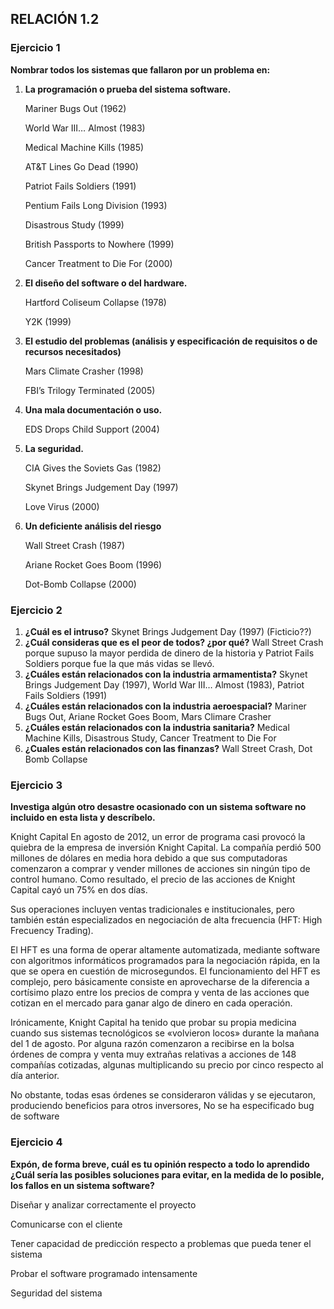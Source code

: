 ## RELACIÓN 1.2

### Ejercicio 1

**Nombrar todos los sistemas que fallaron por un problema en:**

1. **La programación o prueba del sistema software.**

   Mariner Bugs Out (1962)

   World War III… Almost (1983)

   Medical Machine Kills (1985)

   AT&T Lines Go Dead (1990)

    Patriot Fails Soldiers (1991)

   Pentium Fails Long Division (1993)

   Disastrous Study (1999)

   British Passports to Nowhere (1999)

   Cancer Treatment to Die For (2000)

2. **El diseño del software o del hardware.**

   Hartford Coliseum Collapse (1978)

   Y2K (1999)

3. **El estudio del problemas (análisis y especificación de requisitos o de recursos necesitados)**

   Mars Climate Crasher (1998)

   FBI’s Trilogy Terminated (2005)

4. **Una mala documentación o uso.**

   EDS Drops Child Support (2004)

5. **La seguridad.**

   CIA Gives the Soviets Gas (1982)

   Skynet Brings Judgement Day (1997)

   Love Virus (2000)

6. **Un deficiente análisis del riesgo**

   Wall Street Crash (1987)

   Ariane Rocket Goes Boom (1996)

   Dot-Bomb Collapse (2000)

   

### Ejercicio 2

1. **¿Cuál es el intruso?** Skynet Brings Judgement Day (1997) (Ficticio??)
2. **¿Cuál consideras que es el peor de todos? ¿por qué?** Wall Street Crash porque supuso la mayor perdida de dinero de la historia y Patriot Fails Soldiers porque fue la que más vidas se llevó.
3. **¿Cuáles están relacionados con la industria armamentista?** Skynet Brings Judgement Day (1997), World War III… Almost (1983),  Patriot Fails Soldiers (1991)
4. **¿Cuáles están relacionados con la industria aeroespacial?** Mariner Bugs Out, Ariane Rocket Goes Boom, Mars Climare Crasher
5. **¿Cuáles están relacionados con la industria sanitaria?** Medical Machine Kills, Disastrous Study, Cancer Treatment to Die For
6. **¿Cuales están relacionados con las finanzas?** Wall Street Crash, Dot Bomb Collapse

### Ejercicio 3

**Investiga algún otro desastre ocasionado con un sistema software no incluido en esta lista y descríbelo.**

Knight Capital
En agosto de 2012, un error de programa casi provocó la quiebra de la empresa de inversión Knight Capital. La compañía perdió 500 millones de dólares en media hora debido a que sus computadoras comenzaron a comprar y vender millones de acciones sin ningún tipo de control humano. Como resultado, el precio de las acciones de Knight Capital cayó un 75% en dos días.

Sus operaciones incluyen ventas tradicionales e institucionales, pero también están especializados en negociación de alta frecuencia (HFT: High Frecuency Trading).

El HFT es una forma de operar altamente automatizada, mediante software con algoritmos informáticos programados para la negociación rápida, en la que se opera en cuestión de microsegundos. El funcionamiento del HFT es complejo, pero básicamente consiste en aprovecharse de la diferencia a cortísimo plazo entre los precios de compra y venta de las acciones que cotizan en el mercado para ganar algo de dinero en cada operación.

Irónicamente, Knight Capital ha tenido que probar su propia medicina cuando sus sistemas tecnológicos se «volvieron locos» durante la mañana del 1 de agosto. Por alguna razón comenzaron a recibirse en la bolsa órdenes de compra y venta muy extrañas relativas a acciones de 148 compañías cotizadas, algunas multiplicando su precio por cinco respecto al día anterior.

No obstante, todas esas órdenes se consideraron válidas y se ejecutaron, produciendo beneficios para otros inversores, No se ha especificado bug de software

### Ejercicio 4

**Expón, de forma breve, cuál es tu opinión respecto a todo lo aprendido ¿Cuál sería las posibles soluciones para evitar, en la medida de lo posible, los fallos en un sistema software?**

Diseñar y analizar correctamente el proyecto

Comunicarse con el cliente

Tener capacidad de predicción respecto a problemas que pueda tener el sistema

Probar el software programado intensamente

Seguridad del sistema 



